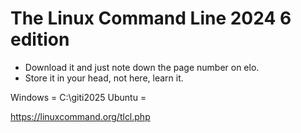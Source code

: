 # The Linux Command Line 2024 6 edition

* Download it and just note down the page number on elo.
* Store it in your head, not here, learn it.

Windows = C:\giti2025
Ubuntu = 

https://linuxcommand.org/tlcl.php




